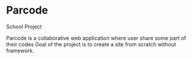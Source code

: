# Parcode

School Project 

Parcode is a collaborative web application where user share some part of their codes 
Goal of the project is to create a site from scratch without framework.
